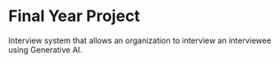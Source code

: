 # Final Year Project
Interview system that allows an organization to interview an interviewee using Generative AI.
